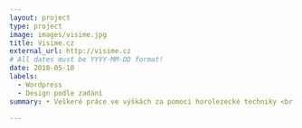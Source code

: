 ```yaml
---
layout: project
type: project
image: images/visime.jpg
title: Visime.cz
external_url: http://visime.cz
# All dates must be YYYY-MM-DD format!
date: 2018-05-10
labels:
  - Wordpress
  - Design podle zadání
summary: • Veškeré práce ve výškách za pomoci horolezecké techniky <br /> • bez použití drahých plošin, jeřábů či lešení.

---
```




